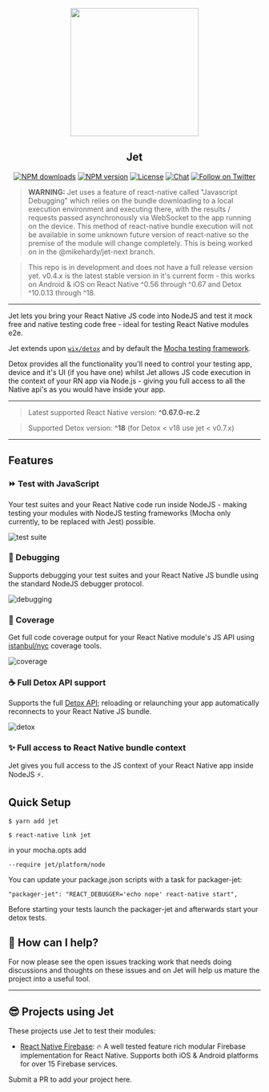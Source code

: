 <p align="center">
  <a href="https://invertase.io">
    <img height="256" src="https://static.invertase.io/assets/jet.png"><br/>
  </a>
  <h2 align="center">Jet</h2>
</p>

<p align="center">
  <a href="https://www.npmjs.com/package/jet"><img src="https://img.shields.io/npm/dm/jet.svg?style=flat-square" alt="NPM downloads"></a>
  <a href="https://www.npmjs.com/package/jet"><img src="https://img.shields.io/npm/v/jet.svg?style=flat-square" alt="NPM version"></a>
  <a href="/LICENSE"><img src="https://img.shields.io/npm/l/jet.svg?style=flat-square" alt="License"></a>
  <a href="https://discord.gg/C9aK28N"><img src="https://img.shields.io/discord/295953187817521152.svg?logo=discord&style=flat-square&colorA=7289da&label=discord" alt="Chat"></a>
  <a href="https://twitter.com/invertaseio"><img src="https://img.shields.io/twitter/follow/invertaseio.svg?style=social&label=Follow" alt="Follow on Twitter"></a>
</p>

> **WARNING:** Jet uses a feature of react-native called "Javascript Debugging" which relies on the bundle downloading to a local execution environment and executing there, with the results / requests passed asynchronously via WebSocket to the app running on the device. This method of react-native bundle execution will not be available in some unknown future version of react-native so the premise of the module will change completely. This is being worked on in the @mikehardy/jet-next branch.

> This repo is in development and does not have a full release version yet. v0.4.x is the latest stable version in it's current form - this works on Android & iOS on React Native ^0.56 through ^0.67 and Detox ^10.0.13 through ^18.

---

Jet lets you bring your React Native JS code into NodeJS and test it mock free and native testing code free - ideal for testing React Native modules e2e.

Jet extends upon [`wix/detox`](https://github.com/wix/detox) and by default the [Mocha testing framework](https://mochajs.org/).

Detox provides all the functionality you'll need to control your testing app, device and it's UI (if you have one) whilst Jet allows JS code execution in the context of your RN app via Node.js - giving you full access to all the Native api's as you would have inside your app.

---

> Latest supported React Native version: **^0.67.0-rc.2**

> Supported Detox version: **^18** (for Detox < v18 use jet < v0.7.x)

---

## Features

### ⏩ Test with JavaScript

Your test suites and your React Native code run inside NodeJS - making testing your modules with NodeJS testing frameworks (Mocha only currently, to be replaced with Jest) possible.

![test suite](https://static.invertase.io/assets/jet/tests-1.gif)

### 🐞 Debugging

Supports debugging your test suites and your React Native JS bundle using the standard NodeJS debugger protocol.

![debugging](https://static.invertase.io/assets/jet/debugging.gif)

### 💯 Coverage

Get full code coverage output for your React Native module's JS API using [istanbul/nyc](https://github.com/istanbuljs/nyc) coverage tools.

![coverage](https://static.invertase.io/assets/jet/coverage.png)

### ☕️ Full Detox API support

Supports the full [Detox API](https://github.com/wix/detox/blob/master/docs/README.md#api-reference); reloading or relaunching your app automatically reconnects to your React Native JS bundle.

![detox](https://static.invertase.io/assets/jet/detox.png)

### ✨ Full access to React Native bundle context

Jet gives you full access to the JS context of your React Native app inside NodeJS ⚡️.

## Quick Setup

```
$ yarn add jet
```

```
$ react-native link jet
```

in your mocha.opts add

```
--require jet/platform/node
```

You can update your package.json scripts with a task for packager-jet:

```
"packager-jet": "REACT_DEBUGGER='echo nope' react-native start",
```

Before starting your tests launch the packager-jet and afterwards start your detox tests.

## 💛 How can I help?

For now please see the open issues tracking work that needs doing discussions and thoughts on these issues and on Jet will help us mature the project into a useful tool.

---

## 😎 Projects using Jet

These projects use Jet to test their modules:

- [React Native Firebase](https://github.com/invertase/react-native-firebase): 🔥 A well tested feature rich modular Firebase implementation for React Native. Supports both iOS & Android platforms for over 15 Firebase services.

Submit a PR to add your project here.
